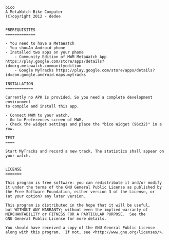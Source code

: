 	
	
	bico
	A MetaWatch Bike Computer
	(C)opyright 2012 - dedee


	PREREQUISITES
	=============
	
	- You need to have a MetaWatch
	- You shouAn Android phone
	- Installed two apps on your phone
		- Community Edition of MWM MetaWatch App https://play.google.com/store/apps/details?id=org.metawatch.communityedition
		- Google MyTracks https://play.google.com/store/apps/details?id=com.google.android.maps.mytracks

	INSTALLATION
	============

	Currently no APK is provided. So you need a complete development environment 
	to compile and install this app.

	- Connect MWM to your watch.
	- Go to Preferences screen of MWM.
	- Check the widget settings and place the "bico Widget (96x32)" in a row.
	
	TEST
	====
	
	Start MyTracks and record a new track. The statistics shall appear on your watch.


	LICENSE
	=======
	
	This program is free software: you can redistribute it and/or modify
    it under the terms of the GNU General Public License as published by
    the Free Software Foundation, either version 3 of the License, or
    (at your option) any later version.

    This program is distributed in the hope that it will be useful,
    but WITHOUT ANY WARRANTY; without even the implied warranty of
    MERCHANTABILITY or FITNESS FOR A PARTICULAR PURPOSE.  See the
    GNU General Public License for more details.

    You should have received a copy of the GNU General Public License
    along with this program.  If not, see <http://www.gnu.org/licenses/>.
   
    